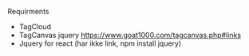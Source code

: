 Requirments 
- TagCloud 
- TagCanvas jquery https://www.goat1000.com/tagcanvas.php#links
- Jquery for react (har ikke link, npm install jquery)














